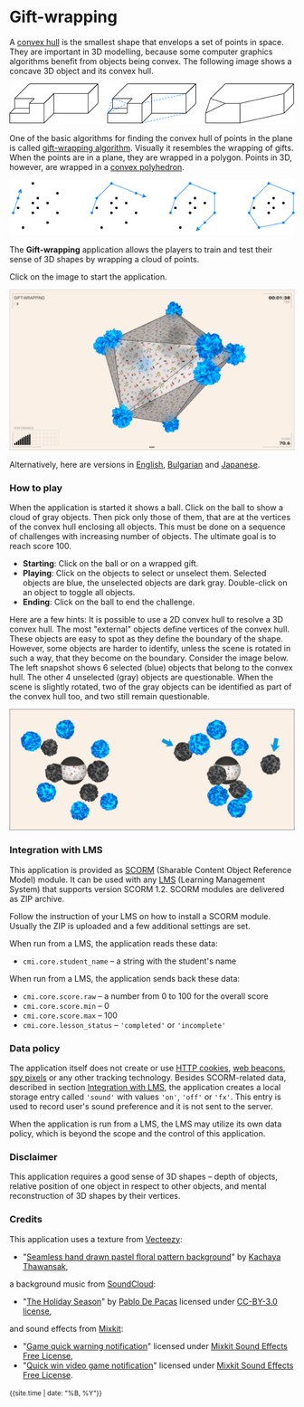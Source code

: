 &nbsp;
# Gift-wrapping

A [convex hull](https://en.wikipedia.org/wiki/Convex_hull) is the smallest shape that envelops a set of points in space. They are important in 3D modelling, because some computer graphics algorithms benefit from objects being convex. The following image shows a concave 3D object and its convex hull.

<img src="docs/convex-hull.png">

One of the basic algorithms for finding the convex hull of points in the plane is called [gift-wrapping algorithm](https://en.wikipedia.org/wiki/Gift_wrapping_algorithm). Visually it resembles the wrapping of gifts. When the points are in a plane, they are wrapped in a polygon. Points in 3D, however, are wrapped in a [convex polyhedron](https://en.wikipedia.org/wiki/Convex_polytope).

<img src="docs/gift-wrapping-2d.png">

The **Gift-wrapping** application allows the players to train and test their sense of 3D shapes by wrapping a cloud of points.

Click on the image to start the application.

[<img src="docs/snapshot.jpg">](gift-wrapping.html)

Alternatively, here are versions in [English](gift-wrapping.html?lang=en), [Bulgarian](gift-wrapping.html?lang=bg) and [Japanese](gift-wrapping.html?lang=jp).


### How to play

When the application is started it shows a ball. Click on the ball to show a cloud of gray objects. Then pick only those of them, that are at the vertices of the convex hull enclosing all objects. This must be done on a sequence of challenges with increasing number of objects. The ultimate goal is to reach score 100. 

- **Starting**: Click on the ball or on a wrapped gift.
- **Playing**: Click on the objects to select or unselect them. Selected objects are blue, the unselected objects are dark gray. Double-click on an object to toggle all objects.
- **Ending**: Click on the ball to end the challenge.

Here are a few hints: It is possible to use a 2D convex hull to resolve a 3D convex hull. The most "external" objects define vertices of the convex hull. These objects are easy to spot as they define the boundary of the shape. However, some objects are harder to identify, unless the scene is rotated in such a way, that they become on the boundary. Consider the image below. The left snapshot shows 6 selected (blue) objects that belong to the convex hull. The other 4 unselected (gray) objects are questionable. When the scene is slightly rotated, two of the gray objects can be identified as part of the convex hull too, and two still remain questionable.

<img src="docs/hint1.jpg">


### Integration with LMS

This application is provided as [SCORM](https://scorm.com/scorm-explained/one-minute-scorm-overview/) (Sharable Content Object Reference Model) module. It can be used with any [LMS](https://en.wikipedia.org/wiki/Learning_management_system) (Learning Management System) that supports version SCORM 1.2. SCORM modules are delivered as ZIP archive.

<!--
[ [Download ZIP](../../bin/gift-wrapping.zip) ]
-->

Follow the instruction of your LMS on how to install a SCORM module. Usually the ZIP is uploaded and a few additional settings are set.

When run from a LMS, the application reads these data:
- `cmi.core.student_name` &ndash; a string with the student's name

When run from a LMS, the application sends back these data:

- `cmi.core.score.raw` &ndash; a number from 0 to 100 for the overall score
- `cmi.core.score.min` &ndash; 0
- `cmi.core.score.max` &ndash; 100
- `cmi.core.lesson_status` &ndash; `'completed'` or `'incomplete'`

### Data policy

The application itself does not create or use [HTTP cookies](https://developer.mozilla.org/en-US/docs/Web/HTTP/Cookies), [web beacons](https://en.wikipedia.org/wiki/Web_beacon), [spy pixels](https://en.wikipedia.org/wiki/Spy_pixel) or any other tracking technology. Besides SCORM-related data, described in section [Integration with LMS](#integration-with-lms), the application creates a local storage entry called `'sound'` with values `'on'`, `'off'` or `'fx'`. This entry is used to record user's sound preference and it is not sent to the server.

When the application is run from a LMS, the LMS may utilize its own data policy, which is beyond the scope and the control of this application.

### Disclaimer

This application requires a good sense of 3D shapes &ndash; depth of objects, relative position of one object in respect to other objects, and mental reconstruction of 3D shapes by their vertices.

### Credits

This application uses a texture from [Vecteezy](https://www.vecteezy.com):

- "[Seamless hand drawn pastel floral pattern background](https://www.vecteezy.com/vector-art/3415856-seamless-hand-drawn-pastel-floral-pattern-background)" by [Kachaya Thawansak](https://www.vecteezy.com/members/wawa99),

a background music from [SoundCloud](https://soundcloud.com):

- "[The Holiday Season](https://soundcloud.com/pablo-de-pacas/the-holiday-season)" by [Pablo De Pacas](https://soundcloud.com/pablo-de-pacas) licensed under [CC-BY-3.0 license](https://creativecommons.org/licenses/by/3.0/),

and sound effects from [Mixkit](https://mixkit.co/):

- "[Game quick warning notification](https://mixkit.co/free-sound-effects/click/)" licensed under [Mixkit Sound Effects Free License](https://mixkit.co/license/#sfxFree),
- "[Quick win video game notification](https://mixkit.co/free-sound-effects/click/)" licensed under [Mixkit Sound Effects Free License](https://mixkit.co/license/#sfxFree).


	
<small>{{site.time | date: "%B, %Y"}}</small>